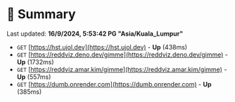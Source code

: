 # 📖 Summary
Last updated: **16/9/2024, 5:53:42 PG "Asia/Kuala_Lumpur"**

- `GET` [https://hst.ujol.dev](https://hst.ujol.dev) - **Up** (438ms)
- `GET` [https://reddviz.deno.dev/gimme](https://reddviz.deno.dev/gimme) - **Up** (1732ms)
- `GET` [https://reddviz.amar.kim/gimme](https://reddviz.amar.kim/gimme) - **Up** (557ms)
- `GET` [https://dumb.onrender.com](https://dumb.onrender.com) - **Up** (385ms)

